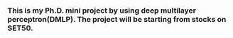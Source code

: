 ### This is my Ph.D. mini project by using deep multilayer perceptron(DMLP). The project will be starting from stocks on SET50.

